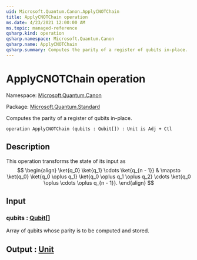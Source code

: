 ```yaml
---
uid: Microsoft.Quantum.Canon.ApplyCNOTChain
title: ApplyCNOTChain operation
ms.date: 4/23/2021 12:00:00 AM
ms.topic: managed-reference
qsharp.kind: operation
qsharp.namespace: Microsoft.Quantum.Canon
qsharp.name: ApplyCNOTChain
qsharp.summary: Computes the parity of a register of qubits in-place.
---
```


# ApplyCNOTChain operation

Namespace: [Microsoft.Quantum.Canon](xref:Microsoft.Quantum.Canon)

Package: [Microsoft.Quantum.Standard](https://nuget.org/packages/Microsoft.Quantum.Standard)


Computes the parity of a register of qubits in-place.

```qsharp
operation ApplyCNOTChain (qubits : Qubit[]) : Unit is Adj + Ctl
```


## Description

This operation transforms the state of its input as$$\begin{align}\ket{q_0} \ket{q_1} \cdots \ket{q_{n - 1}} & \mapsto\ket{q_0} \ket{q_0 \oplus q_1} \ket{q_0 \oplus q_1 \oplus q_2} \cdots\ket{q_0 \oplus \cdots \oplus q_{n - 1}}.\end{align}$$

## Input

### qubits : [Qubit](xref:microsoft.quantum.qsharp.valueliterals#qubit-literals)[]

Array of qubits whose parity is to be computed and stored.



## Output : [Unit](xref:microsoft.quantum.qsharp.valueliterals#unit-literal)

